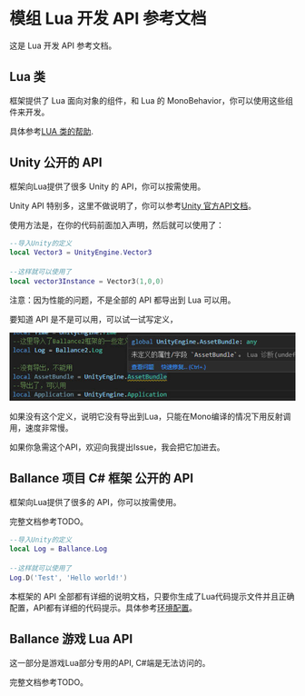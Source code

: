 # 模组 Lua 开发 API 参考文档

这是 Lua 开发 API 参考文档。

## Lua 类

框架提供了 Lua 面向对象的组件，和 Lua 的 MonoBehavior，你可以使用这些组件来开发。

具体参考[LUA 类的帮助](../SystemModding/lua-class.md).

## Unity 公开的 API

框架向Lua提供了很多 Unity 的 API，你可以按需使用。

Unity API 特别多，这里不做说明了，你可以参考[Unity 官方API文档](https://docs.unity3d.com/Manual/index.html)。

使用方法是，在你的代码前面加入声明，然后就可以使用了：

```lua
--导入Unity的定义
local Vector3 = UnityEngine.Vector3

--这样就可以使用了
local vector3Instance = Vector3(1,0,0)
```

注意：因为性能的问题，不是全部的 API 都导出到 Lua 可以用。

要知道 API 是不是可以用，可以试一试写定义，

![图片](../SystemModding/21.jpg)

如果没有这个定义，说明它没有导出到Lua，只能在Mono编译的情况下用反射调用，速度非常慢。

如果你急需这个API，欢迎向我提出Issue，我会把它加进去。

## Ballance 项目 C# 框架 公开的 API

框架向Lua提供了很多的 API，你可以按需使用。

完整文档参考TODO。

```lua
--导入Unity的定义
local Log = Ballance.Log

--这样就可以使用了
Log.D('Test', 'Hello world!')
```

本框架的 API 全部都有详细的说明文档，只要你生成了Lua代码提示文件并且正确配置，API都有详细的代码提示。具体参考[环境配置](../SystemModding/readme.md#环境配置)。

## Ballance 游戏 Lua API

这一部分是游戏Lua部分专用的API, C#端是无法访问的。

完整文档参考TODO。
